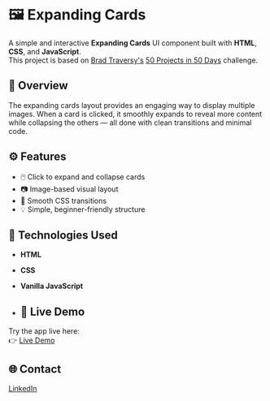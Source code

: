 # 🖼️ Expanding Cards

A simple and interactive **Expanding Cards** UI component built with **HTML**, **CSS**, and **JavaScript**.  
This project is based on [Brad Traversy's](https://github.com/bradtraversy) [50 Projects in 50 Days](https://github.com/bradtraversy/50projects50days) challenge.

## 🎯 Overview

The expanding cards layout provides an engaging way to display multiple images. When a card is clicked, it smoothly expands to reveal more content while collapsing the others — all done with clean transitions and minimal code.


## ⚙️ Features

- 🖱️ Click to expand and collapse cards  
- 📷 Image-based visual layout  
- 🎨 Smooth CSS transitions  
- 💡 Simple, beginner-friendly structure

## 🧪 Technologies Used

- **HTML**  
- **CSS**  
- **Vanilla JavaScript**

- ## 🔗 Live Demo

Try the app live here:  
👉 [Live Demo](https://cnrhakan.github.io/showcase-cards/)

## 🌐 Contact

[LinkedIn](https://www.linkedin.com/in/hakan-cinar/)
